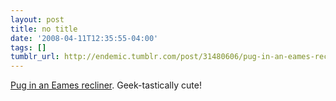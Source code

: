 ```yaml
---
layout: post
title: no title
date: '2008-04-11T12:35:55-04:00'
tags: []
tumblr_url: http://endemic.tumblr.com/post/31480606/pug-in-an-eames-recliner-geek-tastically-cute
---
```

[Pug in an Eames recliner](http://www.flickr.com/photos/emilytbm/2261625666/ "Pug in an Eames recliner"). Geek-tastically cute!

